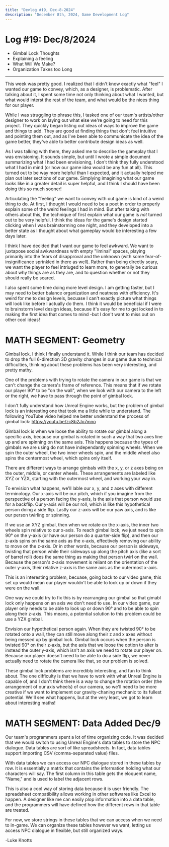 ```yaml
---
title: "Devlog #19, Dec-8-2024"
description: "December 8th, 2024, Game Development Log"
---
```


# Log <span class="date">#</span>19: <span class="date">Dec/8/2024</span>

<ul>
<li class="summary">Gimbal Lock Thoughts</li>
<li class="summary">Explaining a feeling</li>
<li class="summary">What Will We Make?</li>
<li class="summary">Organization Takes too Long</li>
</ul>

---

This week was pretty good. I realized that I didn't know exactly what "feel" I wanted our game to convey, which, as a designer, is problematic. After talking about it, I spent some time not only thinking about what I wanted, but what would interst the rest of the team, and what would be the nices thing for our player.

While I was struggling to phrase this, I tasked one of our team's artists/other designer to work on laying out what else we're going to need for this project. They quickly began listing out ideas of ways to improve the game and things to add. They are good at finding things that don't feel intuitive and pointing them out, and as I've been able to communicate the idea of the game better, they've able to better contribute design ideas as well.

As I was talking with them, they asked me to describe the gameplay that I was envisioning. It sounds simple, but until I wrote a simple document summarizing what I had been envisioning, I don't think they fully understood what I had in mind (or how our game idea would be any fun at all). This turned out to be way more helpful than I expected, and it actually helped me plan out later sections of our game. Simplying imagining what our game looks like in a greater detail is super helpful, and I think I should have been doing this so much sooner!

Articulating the "feeling" we want to convey with out game is kind of a weird thing to do. At first, I thought I would need to be a poet in order to properly explain some of the weird feelings I had in mind. But after talking with others about this, the technique of first explain what our game is <i>not</i> turned out to be very helpful. I think the ideas for the game's design started clicking when I was brainstorming one night, and they developed into a better state as I thought about what gameplay would be interesting a few days later.

I think I have decided that I want our game to feel awkward. We want to juxtapose social awkwardness with empty "liminal" spaces, playing primarily into the fears of disapproval and the unknown (with some fear-of-insignificance sprinkled in there as well). Rather than being directly scary, we want the player to feel intriuged to learn more, to generally be curious about why things are as they are, and to question whether or not they should really be scared.

I also spent some time doing more level design. I am getting faster, but I may need to better balance organization and neatness with efficiency. It's weird for me to design levels, becuase I can't exactly picture what things will look like before I actually do them. I think it would be beneficial if I were to brainstorm level design ideas, because it's easy for me to get locked in to making the first idea that comes to mind -but I don't want to miss out on other cool ideas!

<h1>MATH SEGMENT: Geometry</h1>

Gimbal lock. I think I finally understand it. While I think our team has decided to drop the full 6-direction 3D gravity changes in our game due to technical difficulties, thinking about these problems has been very interesting, and pretty mathy.

One of the problems with trying to rotate the camera in our game is that we can't change the camera's frame of reference. This means that if we rotate our player 90&deg; to be "on the wall", when we look with our camera to the left or the right, we have to pass through the point of gimbal lock.

I don't fully understand how Unreal Engine works, but the problem of gimbal lock is an interesting one that took me a little while to understand. The following YouTube video helped me better understand the process of gimbal lock: <a class="inline-link" href="https://youtu.be/zc8b2Jo7mno">https://youtu.be/zc8b2Jo7mno</a>

Gimbal lock is when we loose the ability to rotate our gimbal along a specific axis, because our gimbal is rotated in such a way that two axes line up and are spinning on the same axis. This happens because the types of gimbals we are using do not have independantly spinning wheels. When we spin the outer wheel, the two inner wheels spin, and the middle wheel also spins the centermost wheel, which spins only itself.

There are different ways to arrange gimbals with the x, y, or z axes being on the outer, middle, or center wheels. These arrangements are labeled like XYZ or YZX, starting with the outermost wheel, and working your way in.

To envision what happens, we'll lable our x, y, and z axes with different terminology. Our x-axis will be our pitch, which if you imagine from the perspective of a person facing the y-axis, is the axis that person would use for a backflip. Our y-axis will be our roll, which is like this hypothetical person doing a side flip. Lastly our z-axis will be our yaw axis, and is like our person twirling or spinning.

If we use an XYZ gimbal, then when we rotate on the x-axis, the inner two wheels spin relative to our x-axis. To reach gimbal lock, we just need to spin 90&deg; on the y-axis (or have our person do a quarter-side flip), and then our z-axis spins on the same axis as the x-axis, effectively removing our ability to move on the z-axis. Or in other words, because our person is sideways, twisting that person while their sideways up along the pitch axis (like a sort of barrel roll) does the same thing as making that person twirl on the wall. Because the person's z-axis movement is reliant on the orientation of the outer y-axis, their relative z-axis is the same axis as the outermost x-axis.

This is an interesting problem, becuase, going back to our video game, this set up would mean our player wouldn't be able to look up or down if they were on the wall.

One way we could try to fix this is by rearranging our gimbal so that gimabl lock only happens on an axis we don't need to use. In our video game, our player only needs to be able to look up or down 90&deg; and to be able to spin along their z-axis. This means, a potential solution to this problem could be use a YZX gimbal.

Envision our hypothetical person again. When they are twisted 90&deg; to be rotated onto a wall, they can still move along their z and x axes without being messed up by gimbal lock. Gimbal lock occurs when the person is twisted 90&deg; on their z-axis, but the axis that we loose the option to alter is instead the outer y-axis, which isn't an axis we need to rotate our player on. Because our player doesn't need to be able to do a side flip, we never actually need to rotate the camera like that, so our problem is solved.

These gimbal lock problems are incredibly interesting, and fun to think about. The one difficulty is that we have to work with what Unreal Engine is capable of, and I don't think there is a way to change the rotation order (the arrangement of our axis wheels) of our camera, so we'll need to be more creative if we want to implement our gravity-chaning mechanic to its fullest potential. We'll see what happens, but at the very least, we got to learn about interesting maths!

<h1>MATH SEGMENT: Data <span class="date">Added Dec/9</span></h1>

Our team's programmers spent a lot of time organizing code. It was decided that we would switch to using Unreal Engine's data tables to store the NPC dialogue. Data tables are sort of like spreadsheets. In fact, data tables support importing CSV (comma-separated value) files.

With data tables we can access our NPC dialogue stored in these tables by row. It is essentially a matrix that contains the information holding what our characters will say. The first column in this table gets the eloquent name, "Name," and is used to label the adjacent rows.

This is also a cool way of storing data because it is user friendly. The spreadsheet compatibility allows working in other softwares like Excel to happen. A designer like me can easily plop information into a data table, and the programmers will have defined how the different rows in that table are treated.

For now, we store strings in these tables that we can access when we need to in-game. We can organize these tables however we want, letting us access NPC dialogue in flexible, but still organized ways.

<p class="signature">-Luke Knotts</p>
